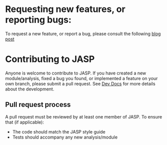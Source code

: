 # Requesting new features, or reporting bugs:

To request a new feature, or report a bug, please consult the following [blog post](https://jasp-stats.org/2018/03/29/request-feature-report-bug-jasp/)

# Contributing to JASP

Anyone is welcome to contribute to JASP. If you have created a new module/analysis, fixed a
bug you found, or implemented a feature on your own branch, please submit a pull request. See
[Dev Docs](Docs/development) for more details about the development.

## Pull request process

A pull request must be reviewed by at least one member of JASP. To ensure that (if applicable):

  - The code should match the JASP style guide
  - Tests should accompany any new analysis/module
